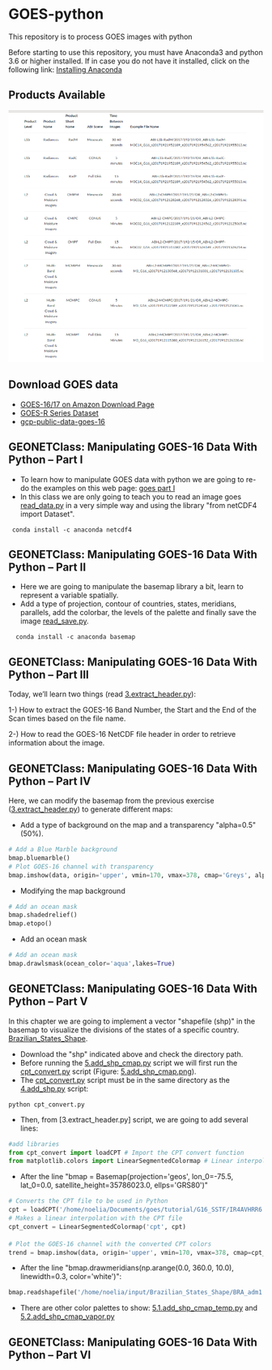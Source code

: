 # GOES-python
This repository is to process GOES images with python

Before starting to use this repository, you must have Anaconda3 and python 3.6 or higher installed. If in case you do not have it installed, click on the following link: [Installing Anaconda](https://github.com/rnoeliab/Installing_anaconda)

## Products Available
![Alt text](https://github.com/rnoeliab/GOES-python/blob/main/products_available.png)

## Download GOES data 
* [GOES-16/17 on Amazon Download Page](https://home.chpc.utah.edu/~u0553130/Brian_Blaylock/cgi-bin/goes16_download.cgi)
* [GOES-R Series Dataset](https://www.ncdc.noaa.gov/airs-web/search)
* [gcp-public-data-goes-16](https://console.cloud.google.com/storage/browser/gcp-public-data-goes-16?pageState=(%22StorageObjectListTable%22:(%22f%22:%22%255B%255D%22))&prefix=&forceOnObjectsSortingFiltering=false)

## GEONETClass: Manipulating GOES-16 Data With Python – Part I

*  To learn how to manipulate GOES data with python we are going to re-do the examples on this web page: [goes part I](https://geonetcast.wordpress.com/2017/04/27/geonetclass-manipulating-goes-16-data-with-python-part-i/)
* In this class we are only going to teach you to read an image goes [read_data.py](https://github.com/rnoeliab/GOES-python/blob/main/SST/1.read_data.py) in a very simple way and using the library "from netCDF4 import Dataset".
```
 conda install -c anaconda netcdf4 
```

## GEONETClass: Manipulating GOES-16 Data With Python – Part II

* Here we are going to manipulate the basemap library a bit, learn to represent a variable spatially. 
* Add a type of projection, contour of countries, states, meridians, parallels, add the colorbar, the levels of the palette and finally save the image [read_save.py](https://github.com/rnoeliab/GOES-python/blob/main/SST/2.read_save.py). 

```
  conda install -c anaconda basemap 
```
## GEONETClass: Manipulating GOES-16 Data With Python – Part III

Today, we’ll learn two things (read [3.extract_header.py](https://github.com/rnoeliab/GOES-python/blob/main/SST/3.extract_header.py)):

1-) How to extract the GOES-16 Band Number, the Start and the End of the Scan times based on the file name.

2-) How to read the GOES-16 NetCDF file header in order to retrieve information about the image.



## GEONETClass: Manipulating GOES-16 Data With Python – Part IV

Here, we can modify the basemap from the previous exercise ([3.extract_header.py](https://github.com/rnoeliab/GOES-python/blob/main/SST/3.extract_header.py)) to generate different maps:
* Add a type of background on the map and a transparency "alpha=0.5" (50%).
```python
# Add a Blue Marble background
bmap.bluemarble()
# Plot GOES-16 channel with transparency
bmap.imshow(data, origin='upper', vmin=170, vmax=378, cmap='Greys', alpha=0.5)
```
* Modifying the map background 
```python
# Add an ocean mask
bmap.shadedrelief() 
bmap.etopo()
```
* Add an ocean mask
```python
# Add an ocean mask
bmap.drawlsmask(ocean_color='aqua',lakes=True)
```
## GEONETClass: Manipulating GOES-16 Data With Python – Part V

In this chapter we are going to implement a vector "shapefile (shp)" in the basemap to visualize the divisions of the states of a specific country. [Brazilian_States_Shape](https://www.dropbox.com/s/8o5gfpl3jj2efib/Brazilian_States_Shape.zip?raw=1).
* Download the "shp" indicated above and check the directory path.
* Before running the [5.add_shp_cmap.py](https://github.com/rnoeliab/GOES-python/blob/main/SST/5.add_shp_cmap.py) script we will first run the [cpt_convert.py](https://github.com/rnoeliab/GOES-python/blob/main/SST/cpt_convert.py) script (Figure: [5.add_shp_cmap.png](https://github.com/rnoeliab/GOES-python/blob/main/Figures/5.add_shp_cmap.png)). 
* The [cpt_convert.py](https://github.com/rnoeliab/GOES-python/blob/main/SST/cpt_convert.py) script must be in the same directory as the [4.add_shp.py](https://github.com/rnoeliab/GOES-python/blob/main/SST/4.add_shp.py) script: 
```
python cpt_convert.py
```
* Then, from [3.extract_header.py] script, we are going to add several lines: 
```python
#add libraries
from cpt_convert import loadCPT # Import the CPT convert function
from matplotlib.colors import LinearSegmentedColormap # Linear interpolation for color maps
```
* After the line "bmap = Basemap(projection='geos', lon_0=-75.5, lat_0=0.0, satellite_height=35786023.0, ellps='GRS80')"
```python
# Converts the CPT file to be used in Python
cpt = loadCPT('/home/noelia/Documents/goes/tutorial/G16_SSTF/IR4AVHRR6.cpt')
# Makes a linear interpolation with the CPT file
cpt_convert = LinearSegmentedColormap('cpt', cpt)

# Plot the GOES-16 channel with the converted CPT colors
trend = bmap.imshow(data, origin='upper', vmin=170, vmax=378, cmap=cpt_convert)
```
* After the line "bmap.drawmeridians(np.arange(0.0, 360.0, 10.0), linewidth=0.3, color='white')": 
```python
bmap.readshapefile('/home/noelia/input/Brazilian_States_Shape/BRA_adm1','BRA_adm1',linewidth=0.3,color='black')
```
* There are other color palettes to show: [5.1.add_shp_cmap_temp.py](https://github.com/rnoeliab/GOES-python/blob/main/SST/5.1.add_shp_cmap_temp.py) and [5.2.add_shp_cmap_vapor.py](https://github.com/rnoeliab/GOES-python/blob/main/SST/5.2.add_shp_cmap_vapor.py)

## GEONETClass: Manipulating GOES-16 Data With Python – Part VI



